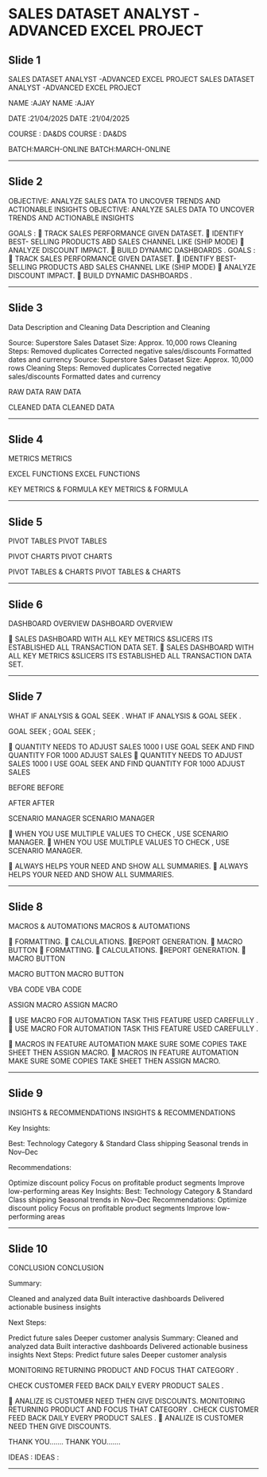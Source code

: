 # SALES DATASET ANALYST -ADVANCED EXCEL PROJECT


## Slide 1

SALES DATASET ANALYST    -ADVANCED EXCEL PROJECT
SALES DATASET ANALYST    -ADVANCED EXCEL PROJECT

NAME   :AJAY
NAME   :AJAY

DATE    :21/04/2025
DATE    :21/04/2025

COURSE   : DA&DS
COURSE   : DA&DS

BATCH:MARCH-ONLINE
BATCH:MARCH-ONLINE


---


## Slide 2

OBJECTIVE: ANALYZE SALES DATA TO UNCOVER TRENDS AND ACTIONABLE INSIGHTS
OBJECTIVE: ANALYZE SALES DATA TO UNCOVER TRENDS AND ACTIONABLE INSIGHTS

GOALS :
  TRACK SALES PERFORMANCE GIVEN DATASET.
  IDENTIFY BEST- SELLING PRODUCTS ABD SALES CHANNEL LIKE (SHIP MODE)
 ANALYZE DISCOUNT IMPACT.
 BUILD  DYNAMIC DASHBOARDS .
GOALS :
  TRACK SALES PERFORMANCE GIVEN DATASET.
  IDENTIFY BEST- SELLING PRODUCTS ABD SALES CHANNEL LIKE (SHIP MODE)
 ANALYZE DISCOUNT IMPACT.
 BUILD  DYNAMIC DASHBOARDS .


---


## Slide 3

Data Description and Cleaning
Data Description and Cleaning

Source: Superstore Sales Dataset
Size: Approx. 10,000 rows
Cleaning Steps:
Removed duplicates
Corrected negative sales/discounts
Formatted dates and currency
Source: Superstore Sales Dataset
Size: Approx. 10,000 rows
Cleaning Steps:
Removed duplicates
Corrected negative sales/discounts
Formatted dates and currency

RAW DATA
RAW DATA

CLEANED DATA
CLEANED DATA


---


## Slide 4

METRICS
METRICS

EXCEL FUNCTIONS
EXCEL FUNCTIONS

KEY METRICS & FORMULA
KEY METRICS & FORMULA


---


## Slide 5

PIVOT TABLES
PIVOT TABLES

PIVOT CHARTS
PIVOT CHARTS

PIVOT TABLES & CHARTS
PIVOT TABLES & CHARTS


---


## Slide 6

DASHBOARD OVERVIEW
DASHBOARD OVERVIEW

 SALES DASHBOARD WITH ALL KEY METRICS &SLICERS ITS ESTABLISHED ALL TRANSACTION DATA SET.
 SALES DASHBOARD WITH ALL KEY METRICS &SLICERS ITS ESTABLISHED ALL TRANSACTION DATA SET.


---


## Slide 7

WHAT IF ANALYSIS & GOAL SEEK .
WHAT IF ANALYSIS & GOAL SEEK .

GOAL SEEK ;
GOAL SEEK ;

 QUANTITY NEEDS TO ADJUST SALES 1000 I USE GOAL SEEK AND FIND QUANTITY FOR 1000 ADJUST SALES
 QUANTITY NEEDS TO ADJUST SALES 1000 I USE GOAL SEEK AND FIND QUANTITY FOR 1000 ADJUST SALES

BEFORE
BEFORE

AFTER
AFTER

SCENARIO  MANAGER
SCENARIO  MANAGER

 WHEN YOU  USE MULTIPLE  VALUES TO CHECK , USE SCENARIO MANAGER.
 WHEN YOU  USE MULTIPLE  VALUES TO CHECK , USE SCENARIO MANAGER.

 ALWAYS HELPS YOUR NEED AND SHOW ALL SUMMARIES.
 ALWAYS HELPS YOUR NEED AND SHOW ALL SUMMARIES.


---


## Slide 8

MACROS & AUTOMATIONS
MACROS & AUTOMATIONS

 FORMATTING. 
 CALCULATIONS.
REPORT GENERATION.
 MACRO BUTTON
 FORMATTING.
 CALCULATIONS.
REPORT GENERATION.
 MACRO BUTTON

MACRO BUTTON
MACRO BUTTON

VBA CODE
VBA CODE

ASSIGN MACRO
ASSIGN MACRO

 USE MACRO FOR AUTOMATION TASK THIS FEATURE USED CAREFULLY .
 USE MACRO FOR AUTOMATION TASK THIS FEATURE USED CAREFULLY .

 MACROS IN FEATURE AUTOMATION MAKE SURE SOME COPIES TAKE SHEET THEN ASSIGN MACRO.
 MACROS IN FEATURE AUTOMATION MAKE SURE SOME COPIES TAKE SHEET THEN ASSIGN MACRO.


---


## Slide 9

INSIGHTS & RECOMMENDATIONS
INSIGHTS & RECOMMENDATIONS

Key Insights:

Best: Technology Category & Standard Class shipping
Seasonal trends in Nov–Dec

Recommendations:

Optimize discount policy
Focus on profitable product segments
Improve low-performing areas
Key Insights:
Best: Technology Category & Standard Class shipping
Seasonal trends in Nov–Dec
Recommendations:
Optimize discount policy
Focus on profitable product segments
Improve low-performing areas


---


## Slide 10

CONCLUSION
CONCLUSION

Summary:

Cleaned and analyzed data
Built interactive dashboards
Delivered actionable business insights

Next Steps:

Predict future sales
Deeper customer analysis
Summary:
Cleaned and analyzed data
Built interactive dashboards
Delivered actionable business insights
Next Steps:
Predict future sales
Deeper customer analysis

MONITORING RETURNING PRODUCT AND FOCUS THAT CATEGORY .

CHECK CUSTOMER FEED BACK DAILY EVERY PRODUCT SALES .    
    
    ANALIZE  IS CUSTOMER NEED THEN GIVE       DISCOUNTS.
MONITORING RETURNING PRODUCT AND FOCUS THAT CATEGORY .
CHECK CUSTOMER FEED BACK DAILY EVERY PRODUCT SALES .
    ANALIZE  IS CUSTOMER NEED THEN GIVE       DISCOUNTS.

THANK YOU…….
THANK YOU…….

IDEAS :
IDEAS :


---

